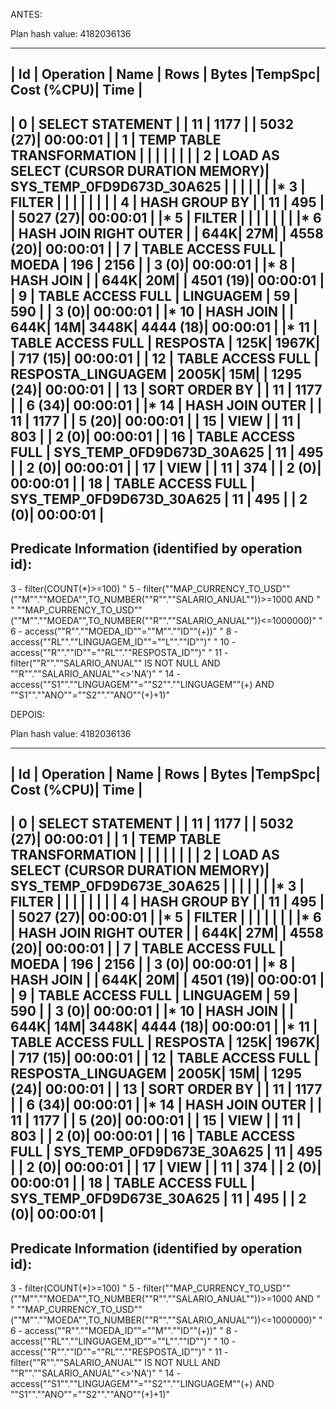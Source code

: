 ANTES:

Plan hash value: 4182036136
 
------------------------------------------------------------------------------------------------------------------------------
| Id  | Operation                                | Name                      | Rows  | Bytes |TempSpc| Cost (%CPU)| Time     |
------------------------------------------------------------------------------------------------------------------------------
|   0 | SELECT STATEMENT                         |                           |    11 |  1177 |       |  5032  (27)| 00:00:01 |
|   1 |  TEMP TABLE TRANSFORMATION               |                           |       |       |       |            |          |
|   2 |   LOAD AS SELECT (CURSOR DURATION MEMORY)| SYS_TEMP_0FD9D673D_30A625 |       |       |       |            |          |
|*  3 |    FILTER                                |                           |       |       |       |            |          |
|   4 |     HASH GROUP BY                        |                           |    11 |   495 |       |  5027  (27)| 00:00:01 |
|*  5 |      FILTER                              |                           |       |       |       |            |          |
|*  6 |       HASH JOIN RIGHT OUTER              |                           |   644K|    27M|       |  4558  (20)| 00:00:01 |
|   7 |        TABLE ACCESS FULL                 | MOEDA                     |   196 |  2156 |       |     3   (0)| 00:00:01 |
|*  8 |        HASH JOIN                         |                           |   644K|    20M|       |  4501  (19)| 00:00:01 |
|   9 |         TABLE ACCESS FULL                | LINGUAGEM                 |    59 |   590 |       |     3   (0)| 00:00:01 |
|* 10 |         HASH JOIN                        |                           |   644K|    14M|  3448K|  4444  (18)| 00:00:01 |
|* 11 |          TABLE ACCESS FULL               | RESPOSTA                  |   125K|  1967K|       |   717  (15)| 00:00:01 |
|  12 |          TABLE ACCESS FULL               | RESPOSTA_LINGUAGEM        |  2005K|    15M|       |  1295  (24)| 00:00:01 |
|  13 |   SORT ORDER BY                          |                           |    11 |  1177 |       |     6  (34)| 00:00:01 |
|* 14 |    HASH JOIN OUTER                       |                           |    11 |  1177 |       |     5  (20)| 00:00:01 |
|  15 |     VIEW                                 |                           |    11 |   803 |       |     2   (0)| 00:00:01 |
|  16 |      TABLE ACCESS FULL                   | SYS_TEMP_0FD9D673D_30A625 |    11 |   495 |       |     2   (0)| 00:00:01 |
|  17 |     VIEW                                 |                           |    11 |   374 |       |     2   (0)| 00:00:01 |
|  18 |      TABLE ACCESS FULL                   | SYS_TEMP_0FD9D673D_30A625 |    11 |   495 |       |     2   (0)| 00:00:01 |
------------------------------------------------------------------------------------------------------------------------------
 
Predicate Information (identified by operation id):
---------------------------------------------------
 
   3 - filter(COUNT(*)>=100)
"   5 - filter(""MAP_CURRENCY_TO_USD""(""M"".""MOEDA"",TO_NUMBER(""R"".""SALARIO_ANUAL""))>=1000 AND "
"              ""MAP_CURRENCY_TO_USD""(""M"".""MOEDA"",TO_NUMBER(""R"".""SALARIO_ANUAL""))<=1000000)"
"   6 - access(""R"".""MOEDA_ID""=""M"".""ID""(+))"
"   8 - access(""RL"".""LINGUAGEM_ID""=""L"".""ID"")"
"  10 - access(""R"".""ID""=""RL"".""RESPOSTA_ID"")"
"  11 - filter(""R"".""SALARIO_ANUAL"" IS NOT NULL AND ""R"".""SALARIO_ANUAL""<>'NA')"
"  14 - access(""S1"".""LINGUAGEM""=""S2"".""LINGUAGEM""(+) AND ""S1"".""ANO""=""S2"".""ANO""(+)+1)"


DEPOIS:

Plan hash value: 4182036136
 
------------------------------------------------------------------------------------------------------------------------------
| Id  | Operation                                | Name                      | Rows  | Bytes |TempSpc| Cost (%CPU)| Time     |
------------------------------------------------------------------------------------------------------------------------------
|   0 | SELECT STATEMENT                         |                           |    11 |  1177 |       |  5032  (27)| 00:00:01 |
|   1 |  TEMP TABLE TRANSFORMATION               |                           |       |       |       |            |          |
|   2 |   LOAD AS SELECT (CURSOR DURATION MEMORY)| SYS_TEMP_0FD9D673E_30A625 |       |       |       |            |          |
|*  3 |    FILTER                                |                           |       |       |       |            |          |
|   4 |     HASH GROUP BY                        |                           |    11 |   495 |       |  5027  (27)| 00:00:01 |
|*  5 |      FILTER                              |                           |       |       |       |            |          |
|*  6 |       HASH JOIN RIGHT OUTER              |                           |   644K|    27M|       |  4558  (20)| 00:00:01 |
|   7 |        TABLE ACCESS FULL                 | MOEDA                     |   196 |  2156 |       |     3   (0)| 00:00:01 |
|*  8 |        HASH JOIN                         |                           |   644K|    20M|       |  4501  (19)| 00:00:01 |
|   9 |         TABLE ACCESS FULL                | LINGUAGEM                 |    59 |   590 |       |     3   (0)| 00:00:01 |
|* 10 |         HASH JOIN                        |                           |   644K|    14M|  3448K|  4444  (18)| 00:00:01 |
|* 11 |          TABLE ACCESS FULL               | RESPOSTA                  |   125K|  1967K|       |   717  (15)| 00:00:01 |
|  12 |          TABLE ACCESS FULL               | RESPOSTA_LINGUAGEM        |  2005K|    15M|       |  1295  (24)| 00:00:01 |
|  13 |   SORT ORDER BY                          |                           |    11 |  1177 |       |     6  (34)| 00:00:01 |
|* 14 |    HASH JOIN OUTER                       |                           |    11 |  1177 |       |     5  (20)| 00:00:01 |
|  15 |     VIEW                                 |                           |    11 |   803 |       |     2   (0)| 00:00:01 |
|  16 |      TABLE ACCESS FULL                   | SYS_TEMP_0FD9D673E_30A625 |    11 |   495 |       |     2   (0)| 00:00:01 |
|  17 |     VIEW                                 |                           |    11 |   374 |       |     2   (0)| 00:00:01 |
|  18 |      TABLE ACCESS FULL                   | SYS_TEMP_0FD9D673E_30A625 |    11 |   495 |       |     2   (0)| 00:00:01 |
------------------------------------------------------------------------------------------------------------------------------
 
Predicate Information (identified by operation id):
---------------------------------------------------
 
   3 - filter(COUNT(*)>=100)
"   5 - filter(""MAP_CURRENCY_TO_USD""(""M"".""MOEDA"",TO_NUMBER(""R"".""SALARIO_ANUAL""))>=1000 AND "
"              ""MAP_CURRENCY_TO_USD""(""M"".""MOEDA"",TO_NUMBER(""R"".""SALARIO_ANUAL""))<=1000000)"
"   6 - access(""R"".""MOEDA_ID""=""M"".""ID""(+))"
"   8 - access(""RL"".""LINGUAGEM_ID""=""L"".""ID"")"
"  10 - access(""R"".""ID""=""RL"".""RESPOSTA_ID"")"
"  11 - filter(""R"".""SALARIO_ANUAL"" IS NOT NULL AND ""R"".""SALARIO_ANUAL""<>'NA')"
"  14 - access(""S1"".""LINGUAGEM""=""S2"".""LINGUAGEM""(+) AND ""S1"".""ANO""=""S2"".""ANO""(+)+1)"
